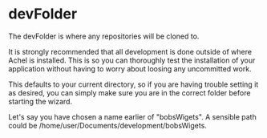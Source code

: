 # devFolder

The devFolder is where any repositories will be cloned to.

It is strongly recommended that all development is done outside of where Achel is installed. This is so you can thoroughly test the installation of your application without having to worry about loosing any uncommitted work.

This defaults to your current directory, so if you are having trouble setting it as desired, you can simply make sure you are in the correct folder before starting the wizard.

Let's say you have chosen a name earlier of "bobsWigets". A sensible path could be /home/user/Documents/development/bobsWigets.
